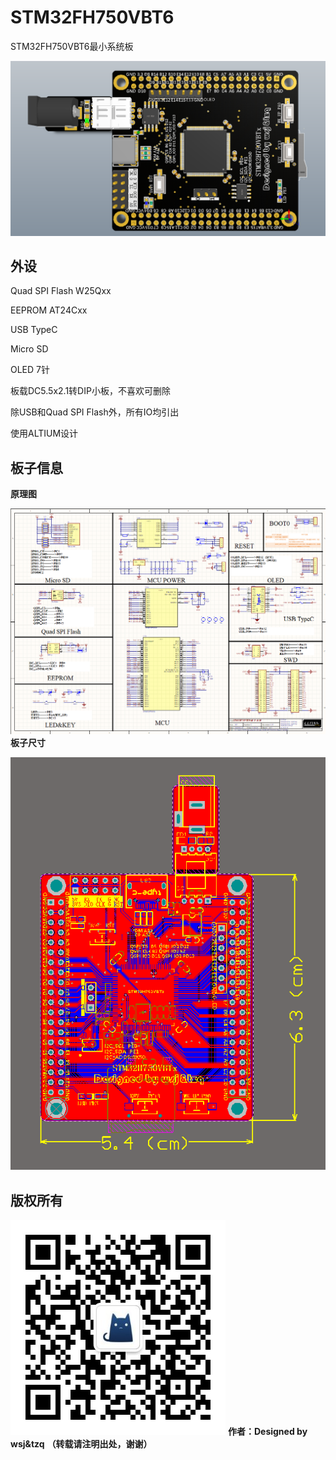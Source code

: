 # STM32FH750VBT6
STM32FH750VBT6最小系统板

![Image alt](https://github.com/chenlunTian/STM32/blob/master/stm32h7/STM32H750VBT6/png/PCB正面.png)

## 外设
Quad SPI Flash   W25Qxx

EEPROM  AT24Cxx

USB TypeC

Micro SD

OLED 7针

板载DC5.5x2.1转DIP小板，不喜欢可删除

除USB和Quad SPI Flash外，所有IO均引出

使用ALTIUM设计
## 板子信息
   **原理图**
   
![Image alt](https://github.com/chenlunTian/STM32/blob/master/stm32h7/STM32H750VBT6/png/sch.png)
   **板子尺寸**
   
![Image alt](https://github.com/chenlunTian/STM32/blob/master/stm32h7/STM32H750VBT6/png/PCB尺寸.png)
## 版权所有
![Image alt](https://github.com/chenlunTian/STM32/blob/master/stm32h7/STM32H750VBT6/png/公众号.jpg)
**作者：Designed by wsj&tzq**
**（转载请注明出处，谢谢）**


